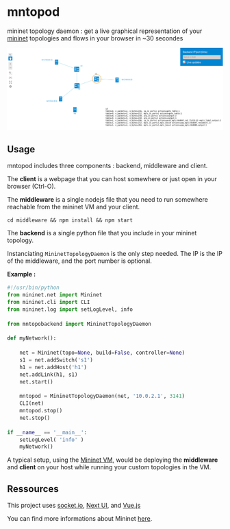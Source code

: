 # mntopod
mininet topology daemon : get a live graphical representation of your [mininet](http://mininet.org/) topologies and flows in your browser in ~30 secondes

![Demo](example.png)

## Usage

mntopod includes three components : backend, middleware and client.

The **client** is a webpage that you can host somewhere or just open in your browser (Ctrl-O).

The **middleware** is a single nodejs file that you need to run somewhere reachable from the mininet VM and your client.

```
cd middleware && npm install && npm start
```

The **backend** is a single python file that you include in your mininet topology.

Instanciating `MininetTopologyDaemon` is the only step needed. The IP is the IP of the middleware, and the port number is optional.

**Example :**

```python
#!/usr/bin/python
from mininet.net import Mininet
from mininet.cli import CLI
from mininet.log import setLogLevel, info

from mntopobackend import MininetTopologyDaemon

def myNetwork():

    net = Mininet(topo=None, build=False, controller=None)
    s1 = net.addSwitch('s1')
    h1 = net.addHost('h1')
    net.addLink(h1, s1)
    net.start()
   
    mntopod = MininetTopologyDaemon(net, '10.0.2.1', 3141)
    CLI(net)
    mntopod.stop()
    net.stop()

if __name__ == '__main__':
    setLogLevel( 'info' )
    myNetwork()
```

A typical setup, using the [Mininet VM](http://mininet.org/vm-setup-notes/), would be deploying the **middleware** and **client** on your host while running your custom topologies in the VM.

## Ressources

This project uses [socket.io](https://socket.io/), [Next UI](https://github.com/NeXt-UI), and [Vue.js](https://vuejs.org/)

You can find more informations about Mininet [here](http://mininet.org/).






